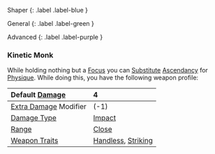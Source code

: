 
Shaper
{: .label .label-blue }

General
{: .label .label-green }

Advanced
{: .label .label-purple }
### Kinetic Monk

While holding nothing but a [Focus](Game/Example-Gear.md#Focus) you can [Substitute](Core/Terminology#Substitute) [Ascendancy](Core/Spirit#Ascendancy) for [Physique](Core/Strength#Physique). While doing this, you have the following weapon profile:

| Default [Damage](Core/Weapons#Damage)                     | 4                                                                            |
| :-------------------------------------------------------- | :--------------------------------------------------------------------------- |
| [Extra Damage](Game/Core/Attacks#Extra%20Damage) Modifier | (-1)                                                                         |
| [Damage Type](Core/Weapons#Damage%20Type)                 | [Impact](Core/Injury#Impact)                                                 |
| [Range](Core/Weapons#Range)                               | [Close](Game/Core/Movement#Close)                                            |
| [Weapon Traits](Core/Weapon-Traits)                       | [Handless](Game/Core/Blocks/Handless), [Striking](Game/Core/Blocks/Striking) |
